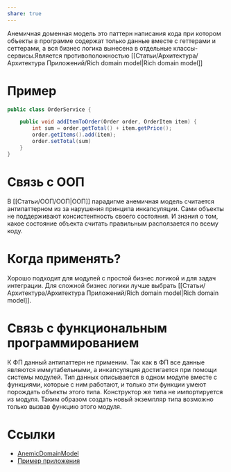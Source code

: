 ```yaml
---
share: true
---
```


Анемичная доменная модель это паттерн написания кода при котором объекты в программе содержат только данные вместе с геттерами и сеттерами, а вся бизнес логика вынесена в отдельные классы-сервисы.Является противоположностью [[Статьи/Архитектура/Архитектура Приложений/Rich domain model|Rich domain model]]

# Пример

```java
public class OrderService {

    public void addItemToOrder(Order order, OrderItem item) {
        int sum = order.getTotal() + item.getPrice();
        order.getItems().add(item);
        order.setTotal(sum)
    }
}
```

# Связь с ООП

В [[Статьи/ООП/ООП|ООП]] парадигме анемичная модель считается антипаттерном из за нарушения принципа инкапсуляции. Сами объекты не поддерживают консистентность своего состояния. И знания о том, какое состояние объекта считать правильным расползается по всему коду.

# Когда применять?

Хорошо подходит для модулей с простой бизнес логикой и для задач интеграции. Для сложной бизнес логики лучше выбрать [[Статьи/Архитектура/Архитектура Приложений/Rich domain model|Rich domain model]]. 

# Связь с функциональным программированием

К ФП данный антипаттерн не применим. Так как в ФП все данные являются иммутабельными, а инкапсуляция достигается при помощи системы модулей. Тип данных описывается в одном модуле вместе с функциями, которые с ним работают, и только эти функции умеют порождать объекты этого типа. Конструктор же типа не импортируется из модуля. Таким образом создать новый экземпляр типа возможно только вызвав функцию этого модуля.

# Ссылки

- [AnemicDomainModel](https://www.martinfowler.com/bliki/AnemicDomainModel.html)
- [Пример приложения](https://github.com/neherim/java-guild-katas/tree/master/money-transfer/money-transfer-anemic)
